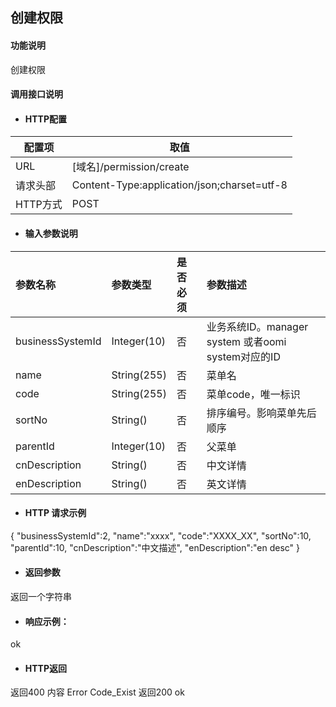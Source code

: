 ## 创建权限

#### 功能说明

创建权限


#### 调用接口说明

* #### HTTP配置

| 配置项 | 取值 |
| --- | --- |
| URL | \[域名\]/permission/create|
| 请求头部 | Content-Type:application/json;charset=utf-8 |
| HTTP方式 | POST|

* #### 输入参数说明

| 参数名称 | 参数类型 | 是否必须 | 参数描述 |
| :--- | :--- | :--- | :--- |
| businessSystemId| Integer\(10\) | 否 | 业务系统ID。manager system 或者oomi system对应的ID|
|name |String\(255\) | 否 | 菜单名|
| code| String\(255\)| 否 | 菜单code，唯一标识|
| sortNo|String\(\) | 否 | 排序编号。影响菜单先后顺序|
| parentId| Integer(10)| 否 | 父菜单|
| cnDescription|String\(\) | 否 | 中文详情|
| enDescription| String\(\)| 否 | 英文详情|

* #### HTTP 请求示例
{
    "businessSystemId":2,
    "name":"xxxx",
    "code":"XXXX_XX",
    "sortNo":10,
    "parentId":10,
    "cnDescription":"中文描述",
    "enDescription":"en desc"
}




* #### 返回参数
返回一个字符串


* #### 响应示例：
ok


* #### HTTP返回

返回400 
内容   Error Code_Exist
返回200
ok



